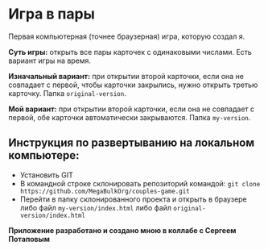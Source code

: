 # Игра в пары #

Первая компьютерная (точнее браузерная) игра, которую создал я.

**Суть игры:** открыть все пары карточек с одинаковыми числами. Есть вариант игры на время.

**Изначальный вариант:** при открытии второй карточки, если она не совпадает с первой, чтобы карточки закрылись, нужно открыть третью карточку. Папка ``original-version``.

**Мой вариант:** при открытии второй карточки, если она не совпадает с первой, обе карточки автоматически закрываются. Папка ``my-version``.

## Инструкция по развертыванию на локальном компьютере:

- Установить GIT
- В командной строке склонировать репозиторий командой: `git clone https://github.com/MegaBulkOrg/couples-game.git`
- Перейти в папку склонированного проекта и открыть в браузере либо файл `my-version/index.html` либо файл `original-version/index.html`

**Приложение разработано и создано мною в коллабе с Сергеем Потаповым**
